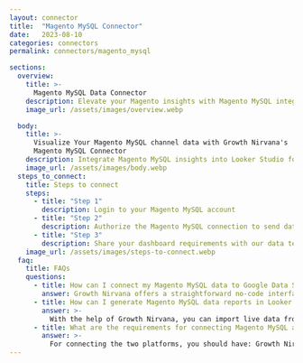 ```yaml
---
layout: connector
title:  "Magento MySQL Connector"
date:   2023-08-10
categories: connectors
permalink: connectors/magento_mysql

sections:
  overview:
    title: >-
      Magento MySQL Data Connector
    description: Elevate your Magento insights with Magento MySQL integration. Seamlessly merge e-commerce data from Magento MySQL with Looker Studio's analytical capabilities, unlocking insights that drive sales strategies, customer experiences, and operational excellence.
    image_url: /assets/images/overview.webp

  body:
    title: >-
      Visualize Your Magento MySQL channel data with Growth Nirvana's
      Magento MySQL Connector
    description: Integrate Magento MySQL insights into Looker Studio for comprehensive e-commerce analytics that guide your digital retail strategies.
    image_url: /assets/images/body.webp
  steps_to_connect:
    title: Steps to connect
    steps:
      - title: "Step 1"
        description: Login to your Magento MySQL account
      - title: "Step 2"
        description: Authorize the Magento MySQL connection to send data to Growth Nirvana
      - title: "Step 3"
        description: Share your dashboard requirements with our data team. We will build the report for you.
    image_url: /assets/images/steps-to-connect.webp
  faq:
    title: FAQs
    questions:
      - title: How can I connect my Magento MySQL data to Google Data Studio/Looker Studio?
        answer: Growth Nirvana offers a straightforward no-code interface to connect to Magento MySQL data sources.
      - title: How can I generate Magento MySQL data reports in Looker Studio?
        answer: >-
          With the help of Growth Nirvana, you can import live data from Magento MySQL into Looker Studio. These data can be viewed in charts, tables, and dashboards to generate branded reports that can be shared instantly.
      - title: What are the requirements for connecting Magento MySQL and Looker Studio?
        answer: >-
          For connecting the two platforms, you should have: Growth Nirvana Account and Magento MySQL Ads Account
---
```

